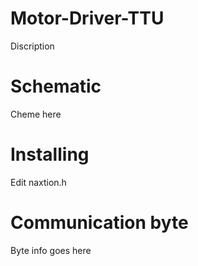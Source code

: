 # Motor-Driver-TTU
  Discription
  
# Schematic
  Cheme here
  
# Installing
  Edit naxtion.h
  
# Communication byte
  Byte info goes here

